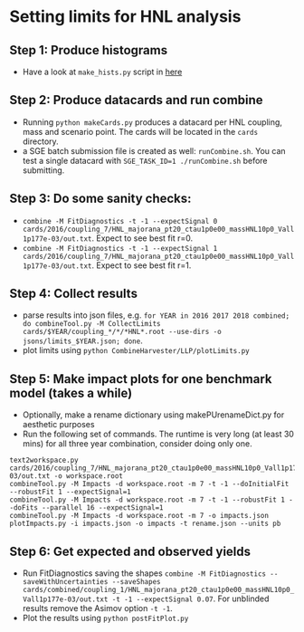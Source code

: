 # Setting limits for HNL analysis


## Step 1: Produce histograms

* Have a look at ```make_hists.py``` script in [here](https://github.com/LLPDNNX/histo/blob/master/make_hists.py)

## Step 2: Produce datacards and run combine

* Running ```python makeCards.py``` produces a datacard per HNL coupling, mass and scenario point. The cards will be located in the ```cards``` directory.
* a SGE batch submission file is created as well: ```runCombine.sh```. You can test a single datacard with ```SGE_TASK_ID=1 ./runCombine.sh``` before submitting.

## Step 3: Do some sanity checks:

* ```combine -M FitDiagnostics -t -1 --expectSignal 0 cards/2016/coupling_7/HNL_majorana_pt20_ctau1p0e00_massHNL10p0_Vall1p177e-03/out.txt```. Expect to see best fit r=0.
* ```combine -M FitDiagnostics -t -1 --expectSignal 1 cards/2016/coupling_7/HNL_majorana_pt20_ctau1p0e00_massHNL10p0_Vall1p177e-03/out.txt```. Expect to see best fit r=1.


## Step 4: Collect results

* parse results into json files, e.g. ```for YEAR in 2016 2017 2018 combined; do combineTool.py -M CollectLimits cards/$YEAR/coupling_*/*/*HNL*.root --use-dirs -o jsons/limits_$YEAR.json; done```.
* plot limits using ```python CombineHarvester/LLP/plotLimits.py```

## Step 5: Make impact plots for one benchmark model (takes a while)
* Optionally, make a rename dictionary using makePUrenameDict.py for aesthetic purposes
* Run the following set of commands. The runtime is very long (at least 30 mins) for all three year combination, consider doing only one.
```
text2workspace.py cards/2016/coupling_7/HNL_majorana_pt20_ctau1p0e00_massHNL10p0_Vall1p177e-03/out.txt -o workspace.root
combineTool.py -M Impacts -d workspace.root -m 7 -t -1 --doInitialFit --robustFit 1 --expectSignal=1
combineTool.py -M Impacts -d workspace.root -m 7 -t -1 --robustFit 1 --doFits --parallel 16 --expectSignal=1
combineTool.py -M Impacts -d workspace.root -m 7 -o impacts.json
plotImpacts.py -i impacts.json -o impacts -t rename.json --units pb
```

## Step 6: Get expected and observed yields

* Run FitDiagnostics saving the shapes ```combine -M FitDiagnostics --saveWithUncertainties --saveShapes cards/combined/coupling_1/HNL_majorana_pt20_ctau1p0e00_massHNL10p0_Vall1p177e-03/out.txt -t -1 --expectSignal 0.07```. For unblinded results remove the Asimov option ```-t -1```.
* Plot the results using ```python postFitPlot.py```
